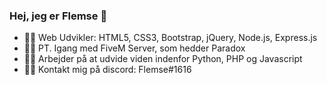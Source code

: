 ### Hej, jeg er Flemse 👋

- 👨‍💻 Web Udvikler: HTML5, CSS3, Bootstrap, jQuery, Node.js, Express.js
- 👨‍💻 PT. Igang med FiveM Server, som hedder Paradox
- 👨‍💻 Arbejder på at udvide viden indenfor Python, PHP og Javascript
- 👨‍💻 Kontakt mig på discord: Flemse#1616
